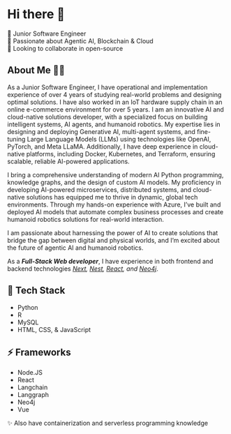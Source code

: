 # Hi there 👋

🔭 Junior Software Engineer \
👯 Passionate about Agentic AI, Blockchain & Cloud \
💬 Looking to collaborate in open-source

## About Me 👩‍💻

As a Junior Software Engineer, I have operational and implementation experience of over 4 years of studying real-world problems and designing optimal solutions. I have also worked in an IoT hardware supply chain in an online e-commerce environment for over 5 years. I am an innovative AI and cloud-native solutions developer, with a specialized focus on building intelligent systems, AI agents, and humanoid robotics. My expertise lies in designing and deploying Generative AI, multi-agent systems, and fine-tuning Large Language Models (LLMs) using technologies like OpenAI, PyTorch, and Meta LLaMA. Additionally, I have deep experience in cloud-native platforms, including Docker, Kubernetes, and Terraform, ensuring scalable, reliable AI-powered applications.

I bring a comprehensive understanding of modern AI Python programming, knowledge graphs, and the design of custom AI models. My proficiency in developing AI-powered microservices, distributed systems, and cloud-native solutions has equipped me to thrive in dynamic, global tech environments. Through my hands-on experience with Azure, I’ve built and deployed AI models that automate complex business processes and create humanoid robotics solutions for real-world interaction.

I am passionate about harnessing the power of AI to create solutions that bridge the gap between digital and physical worlds, and I’m excited about the future of agentic AI and humanoid robotics.

As a _**Full-Stack Web developer**_, I have experience in both frontend and backend technologies _[Next](https://nextjs.org/docs), [Nest](https://docs.nestjs.com), [React](https//react.dev/), and [Neo4j](https://neo4j.com/docs/)_. 

## 🌱 Tech Stack

- Python
- R
- MySQL
- HTML, CSS, & JavaScript

## ⚡ Frameworks

- Node.JS
- React
- Langchain
- Langgraph
- Neo4j
- Vue

✨ Also have containerization and serverless programming knowledge

<!--
**KinzaaSheikh/KinzaaSheikh** is a ✨ _special_ ✨ repository because its `README.md` (this file) appears on your GitHub profile.

Here are some ideas to get you started

- 🔭 I’m currently working on ...
- 🌱 I’m currently learning ...
- 👯 I’m looking to collaborate on ...
- 🤔 I’m looking for help with ...
- 💬 Ask me about ...
- 📫 How to reach me ...
- 😄 Pronouns ...
- ⚡ Fun fact ...
-->
